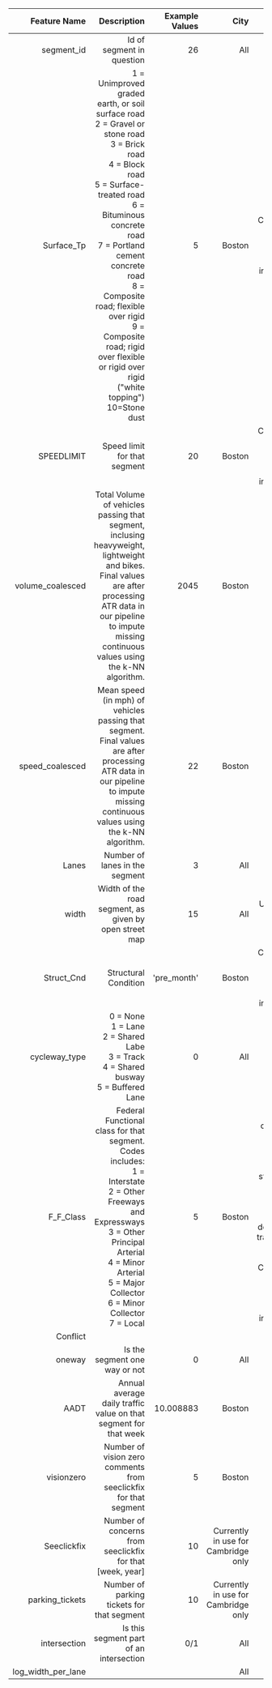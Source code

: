 | Feature Name | Description | Example Values | City |Comments (Optional) |
| ---: | ---: | ---: | ---: |---: |
| segment\_id | Id of segment in question | 26 | All |   |
| Surface\_Tp | 1 = Unimproved graded earth, or soil surface road<br/> 2 = Gravel or stone road<br/> 3 = Brick road<br/> 4 = Block road<br/>5 = Surface-treated road<br/> 6 = Bituminous concrete road<br/> 7 = Portland cement concrete road<br/> 8 = Composite road; flexible over rigid<br/>9 = Composite road; rigid over flexible or rigid over rigid<br/> (&quot;white topping&quot;) 10=Stone dust | 5 |   Boston |Categorical, a column is made for each unique value of this in the dataset |
| SPEEDLIMIT | Speed limit for that segment | 20 | Boston  | Categorical, a column is made for each unique value of this in the dataset |
| volume_coalesced | Total Volume of vehicles passing that segment, inclusing heavyweight, lightweight and bikes. Final values are after processing ATR data in our pipeline to impute missing continuous values using the k-NN algorithm. | 2045 | Boston |  |
| speed_coalesced | Mean speed (in mph) of vehicles passing that segment. Final values are after processing ATR data in our pipeline to impute missing continuous values using the k-NN algorithm. | 22 | Boston |  |
| Lanes | Number of lanes in the segment | 3 | All  |   |
| width | Width of the road segment, as given by open street map | 15 | All  | Used as a log value in our model  |
| Struct\_Cnd |  Structural Condition | &#39;pre\_month&#39; |  Boston | Categorical, a column is made for each unique value of this in the dataset |
| cycleway_type |0 = None<br/> 1 = Lane<br/> 2 = Shared Labe<br/> 3 = Track<br/>4 = Shared busway<br/> 5 = Buffered Lane<br/> | 0 | All |   |
| F\_F\_Class| Federal Functional class for that segment. Codes includes:<br/>1 = Interstate<br/> 2 = Other<br/> Freeways and Expressways<br/> 3 = Other Principal Arterial<br/> 4 = Minor Arterial<br/> 5 = Major Collector<br/> 6 = Minor Collector<br/> 7 = Local<br/> | 5 | Boston|Functional classification is the grouping of highways, roads and streets by the character of service they provide and was developed for transportation planning purposes. Categorical, a column is made for each unique value of this in the dataset |
| Conflict | | | |   |
| oneway | Is the segment one way or not | 0 | All |Boolean |
| AADT | Annual average daily traffic value on that segment for that week | 10.008883 | Boston| Used in our model as a log transformed value |
| visionzero | Number of vision zero comments from seeclickfix for that segment | 5 | Boston  |   |
| Seeclickfix | Number of concerns from seeclickfix for that [week, year] | 10 |Currently in use for Cambridge only  |   |
| parking_tickets | Number of parking tickets for that segment | 10 |Currently in use for Cambridge only  |   |
| intersection | Is this segment part of an intersection | 0/1 |All|   |
| log_width_per_lane |  | |All|   |
